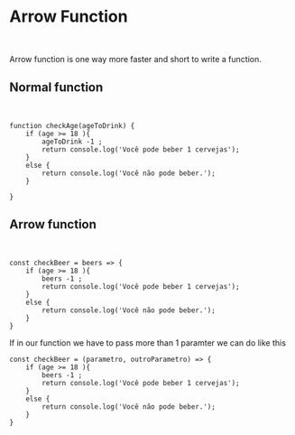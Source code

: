 <h1> Arrow Function </h1> <br>

Arrow function is one way more faster and short to write a function.

<h2>Normal function</h2><br>



```
function checkAge(ageToDrink) {
    if (age >= 18 ){
        ageToDrink -1 ;
        return console.log('Você pode beber 1 cervejas');
    }
    else {
        return console.log('Você não pode beber.');
    }
    
}
```

<h2>Arrow function</h2><br>



```
const checkBeer = beers => {
    if (age >= 18 ){
        beers -1 ;
        return console.log('Você pode beber 1 cervejas');
    }
    else {
        return console.log('Você não pode beber.');
    }
}
```

If in our function we have to pass more than 1 paramter we can do like this 



```
const checkBeer = (parametro, outroParametro) => {
    if (age >= 18 ){
        beers -1 ;
        return console.log('Você pode beber 1 cervejas');
    }
    else {
        return console.log('Você não pode beber.');
    }
}
```
